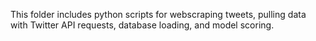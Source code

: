 This folder includes python scripts for webscraping tweets, pulling data with Twitter API requests, database loading, and model scoring.
